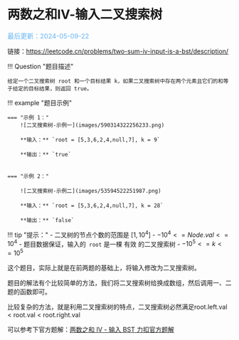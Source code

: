 # 两数之和Ⅳ-输入二叉搜索树

<span style="color:rgb(100,180,246);font-size:11pt">最后更新：2024-05-09-22</span>

链接：https://leetcode.cn/problems/two-sum-iv-input-is-a-bst/description/

!!! Question "题目描述"

    给定一个二叉搜索树 root 和一个目标结果 k，如果二叉搜索树中存在两个元素且它们的和等于给定的目标结果，则返回 true。


!!! example "题目示例"

    === "示例 1："
        ![二叉搜索树-示例一](images/590314322256233.png)
        
        **输入：** `root = [5,3,6,2,4,null,7], k = 9`

        **输出：** `true`


    === "示例 2："
    
        ![二叉搜索树-示例二](images/53594522251987.png)
    
        **输入：** `root = [5,3,6,2,4,null,7], k = 28`

        **输出：** `false`
        

!!! tip "提示："
    - 二叉树的节点个数的范围是  $[1, 10^4]$
    - $-10^4 <= Node.val <= 10^4$
    - 题目数据保证，输入的` root` 是一棵 有效 的二叉搜索树
    - $-10^5 <= k <= 10^5$


这个题目，实际上就是在前两题的基础上，将输入修改为二叉搜索树。

题目的解法有个比较简单的方法，我们将二叉搜索树给换成数组，然后调用一、二题的函数即可。

比较复杂的方法，就是利用二叉搜索树的特点，二叉搜索树必然满足root.left.val < root.val < root.right.val

可以参考下官方题解：[两数之和 IV - 输入 BST 力扣官方题解](https://leetcode.cn/problems/two-sum-iv-input-is-a-bst/solutions/1347526/liang-shu-zhi-he-iv-shu-ru-bst-by-leetco-b4nl/)
